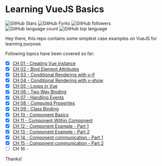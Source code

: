 # Learning VueJS Basics

![GitHub Stars](https://img.shields.io/github/stars/palashmon/vuejs-basics)
![GitHub Forks](https://img.shields.io/github/forks/palashmon/vuejs-basics?color=brightgreen)
![GitHub followers](https://img.shields.io/github/followers/palashmon?color=orange)
![GitHub language count](https://img.shields.io/github/languages/count/palashmon/vuejs-basics?color=brightgreen)
![GitHub top language](https://img.shields.io/github/languages/top/palashmon/vuejs-basics)

Hey there, this repo contains some simplest case examples on VueJS for learning purpose.

Following topics have been covered so far:

- [x] [CH 01 - Creating Vue Instance](/01-creating-vue-instance)
- [x] [CH 02 - Bind Element Attributes](/02-bind-element-attributes)
- [x] [CH 03 - Conditional Rendering with v-if](/03-conditional-rendering-with-v-if)
- [x] [CH 04 - Conditional Rendering with v-show](/04-conditional-rendering-with-v-show)
- [x] [CH 05 - Loops in Vue](/05-loops)
- [x] [CH 06 - Two Way Binding](/06-two-way-binding)
- [x] [CH 07 - Handling Events](/07-handling-events)
- [x] [CH 08 - Computed Properties](/08-computed-properties)
- [x] [CH 09 - Class Binding](/09-class-binding)
- [x] [CH 10 - Component Basics](/10-components-basics)
- [x] [CH 11 - Component Within Component](/11-components-within-components)
- [x] [CH 12 - Component Example - Part 1](/12-components-example-01)
- [x] [CH 13 - Component Example - Part 2](/13-components-example-02)
- [x] [CH 14 - Component communication - Part 1](/14-component-communication-1)
- [x] [CH 15 - Component communication - Part 2](/15-component-communication-2)
- [ ] CH 16 -  

Thanks!
